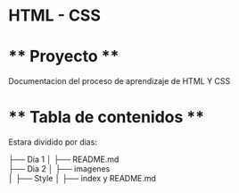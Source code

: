 # HTML - CSS

# ** Proyecto **
Documentacion del proceso de aprendizaje de HTML Y CSS

# ** Tabla de contenidos **

Estara dividido por dias:

├── Dia 1 
│   ├── README.md     
├── Dia 2 
│   ├── imagenes  
│   ├── Style
│   ├── index y README.md

